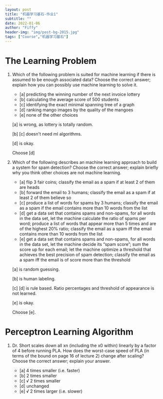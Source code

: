 ```yaml
---
layout: post
title: "机器学习基石-作业1"
subtitle: ""
date: 2022-01-06
author: "Fiffy"
header-img: "img/post-bg-2015.jpg"
tags: ["Course","机器学习基石"]
---
```


# The Learning Problem

1. Which of the following problem is suited for machine learning if there is assumed to be enough associated data? Choose the correct answer; explain how you can possibly use machine learning to solve it.

   - [a] predicting the winning number of the next invoice lottery 
   - [b] calculating the average score of 500 students 
   - [c] identifying the exact minimal spanning tree of a graph 
   - [d] ranking mango images by the quality of the mangoes
   - [e] none of the other choices

   [a] is wrong, as lottery is totally random.

   [b] [c] doesn't need ml algorithms.

   [d] is okay.

   Choose [d]

2. Which of the following describes an machine learning approach to build a system for spam detection? Choose the correct answer; explain briefly why you think other choices are not machine learning.

   - [a] flip 3 fair coins; classify the email as a spam if at least 2 of them are heads 
   - [b] forward the email to 3 humans; classify the email as a spam if at least 2 of them believe so 
   - [c] produce a list of words for spams by 3 humans; classify the email as a spam if the email contains more than 10 words from the list 
   - [d] get a data set that contains spams and non-spams, for all words in the data set, let the machine calculate the ratio of spams per word; produce a list of words that appear more than 5 times and are of the highest 20% ratio; classify the email as a spam iff the email contains more than 10 words from the list 
   - [e] get a data set that contains spams and non-spams, for all words in the data set, let the machine decide its “spam score”; sum the score up for each email; let the machine optimize a threshold that achieves the best precision of spam detection; classify the email as a spam iff the email is of score more than the threshold

   [a] is random guessing.

   [b] is human labeling.

   [c] [d] is rule based. Ratio percentages and threshold of appearance is not learned.

   [e] is okay.

   Choose [e].

# Perceptron Learning Algorithm

1. Dr. Short scales down all xn (including the x0 within) linearly by a factor of 4 before running PLA. How does the worst-case speed of PLA (in terms of the bound on page 16 of lecture 2) change after scaling? Choose the correct answer; explain your answer.

   - [a] 4 times smaller (i.e. faster) 
   - [b] 2 times smaller 
   - [c] √ 2 times smaller 
   - [d] unchanged 
   - [e] √ 2 times larger (i.e. slower)

   

   



